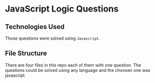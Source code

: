 # JavaScript Logic Questions

## Technologies Used
Those questions were solved using `Javascript`.

## File Structure
There are four files in this repo each of them with one question.
The questions could be solved using any language and the choosen one was javascript.


